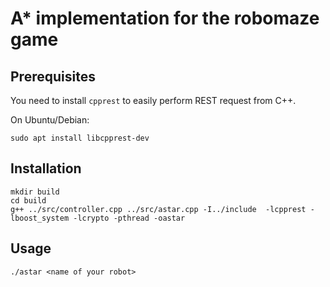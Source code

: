 A* implementation for the robomaze game
=======================================

Prerequisites
-------------

You need to install `cpprest` to easily perform REST request from C++.

On Ubuntu/Debian:

```
sudo apt install libcpprest-dev
```

Installation
------------

```
mkdir build
cd build
g++ ../src/controller.cpp ../src/astar.cpp -I../include  -lcpprest -lboost_system -lcrypto -pthread -oastar
```

Usage
-----

```
./astar <name of your robot>
```


